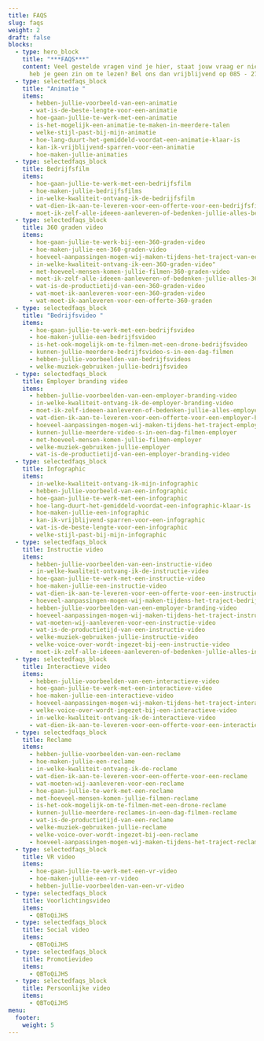 ```yaml
---
title: FAQS
slug: faqs
weight: 2
draft: false
blocks:
  - type: hero_block
    title: "***FAQS***"
    content: Veel gestelde vragen vind je hier, staat jouw vraag er niet tussen, of
      heb je geen zin om te lezen? Bel ons dan vrijblijvend op 085 - 273 8331.
  - type: selectedfaqs_block
    title: "Animatie "
    items:
      - hebben-jullie-voorbeeld-van-een-animatie
      - wat-is-de-beste-lengte-voor-een-animatie
      - hoe-gaan-jullie-te-werk-met-een-animatie
      - is-het-mogelijk-een-animatie-te-maken-in-meerdere-talen
      - welke-stijl-past-bij-mijn-animatie
      - hoe-lang-duurt-het-gemiddeld-voordat-een-animatie-klaar-is
      - kan-ik-vrijblijvend-sparren-voor-een-animatie
      - hoe-maken-jullie-animaties
  - type: selectedfaqs_block
    title: Bedrijfsfilm
    items:
      - hoe-gaan-jullie-te-werk-met-een-bedrijfsfilm
      - hoe-maken-jullie-bedrijfsfilms
      - in-welke-kwaliteit-ontvang-ik-de-bedrijfsfilm
      - wat-dien-ik-aan-te-leveren-voor-een-offerte-voor-een-bedrijfsfilm
      - moet-ik-zelf-alle-ideeen-aanleveren-of-bedenken-jullie-alles-bedrijfslim
  - type: selectedfaqs_block
    title: 360 graden video
    items:
      - hoe-gaan-jullie-te-werk-bij-een-360-graden-video
      - hoe-maken-jullie-een-360-graden-video
      - hoeveel-aanpassingen-mogen-wij-maken-tijdens-het-traject-van-een-360-graden-video
      - in-welke-kwaliteit-ontvang-ik-een-360-graden-video"
      - met-hoeveel-mensen-komen-jullie-filmen-360-graden-video
      - moet-ik-zelf-alle-ideeen-aanleveren-of-bedenken-jullie-alles-360-graden
      - wat-is-de-productietijd-van-een-360-graden-video
      - wat-moet-ik-aanleveren-voor-een-360-graden-video
      - wat-moet-ik-aanleveren-voor-een-offerte-360-graden
  - type: selectedfaqs_block
    title: "Bedrijfsvideo "
    items:
      - hoe-gaan-jullie-te-werk-met-een-bedrijfsvideo
      - hoe-maken-jullie-een-bedrijfsvideo
      - is-het-ook-mogelijk-om-te-filmen-met-een-drone-bedrijfsvideo
      - kunnen-jullie-meerdere-bedrijfsvideo-s-in-een-dag-filmen
      - hebben-jullie-voorbeelden-van-bedrijfsvideos
      - welke-muziek-gebruiken-jullie-bedrijfsvideo
  - type: selectedfaqs_block
    title: Employer branding video
    items:
      - hebben-jullie-voorbeelden-van-een-employer-branding-video
      - in-welke-kwaliteit-ontvang-ik-de-employer-branding-video
      - moet-ik-zelf-ideeen-aanleveren-of-bedenken-jullie-alles-employer
      - wat-dien-ik-aan-te-leveren-voor-een-offerte-voor-een-employer-branding-video
      - hoeveel-aanpassingen-mogen-wij-maken-tijdens-het-traject-employer
      - kunnen-jullie-meerdere-video-s-in-een-dag-filmen-employer
      - met-hoeveel-mensen-komen-jullie-filmen-employer
      - welke-muziek-gebruiken-jullie-employer
      - wat-is-de-productietijd-van-een-employer-branding-video
  - type: selectedfaqs_block
    title: Infographic
    items:
      - in-welke-kwaliteit-ontvang-ik-mijn-infographic
      - hebben-jullie-voorbeeld-van-een-infographic
      - hoe-gaan-jullie-te-werk-met-een-infographic
      - hoe-lang-duurt-het-gemiddeld-voordat-een-infographic-klaar-is
      - hoe-maken-jullie-een-infographic
      - kan-ik-vrijblijvend-sparren-voor-een-infographic
      - wat-is-de-beste-lengte-voor-een-infographic
      - welke-stijl-past-bij-mijn-infographic
  - type: selectedfaqs_block
    title: Instructie video
    items:
      - hebben-jullie-voorbeelden-van-een-instructie-video
      - in-welke-kwaliteit-ontvang-ik-de-instructie-video
      - hoe-gaan-jullie-te-werk-met-een-instructie-video
      - hoe-maken-jullie-een-instructie-video
      - wat-dien-ik-aan-te-leveren-voor-een-offerte-voor-een-instructie-video
      - hoeveel-aanpassingen-mogen-wij-maken-tijdens-het-traject-bedrijfsvideo
      - hebben-jullie-voorbeelden-van-een-employer-branding-video
      - hoeveel-aanpassingen-mogen-wij-maken-tijdens-het-traject-instructie-video
      - wat-moeten-wij-aanleveren-voor-een-instructie-video
      - wat-is-de-productietijd-van-een-instructie-video
      - welke-muziek-gebruiken-jullie-instructie-video
      - welke-voice-over-wordt-ingezet-bij-een-instructie-video
      - moet-ik-zelf-alle-ideeen-aanleveren-of-bedenken-jullie-alles-instructie-video
  - type: selectedfaqs_block
    title: Interactieve video
    items:
      - hebben-jullie-voorbeelden-van-een-interactieve-video
      - hoe-gaan-jullie-te-werk-met-een-interactieve-video
      - hoe-maken-jullie-een-interactieve-video
      - hoeveel-aanpassingen-mogen-wij-maken-tijdens-het-traject-interactieve-video
      - welke-voice-over-wordt-ingezet-bij-een-interactieve-video
      - in-welke-kwaliteit-ontvang-ik-de-interactieve-video
      - wat-dien-ik-aan-te-leveren-voor-een-offerte-voor-een-interactieve-video
  - type: selectedfaqs_block
    title: Reclame
    items:
      - hebben-jullie-voorbeelden-van-een-reclame
      - hoe-maken-jullie-een-reclame
      - in-welke-kwaliteit-ontvang-ik-de-reclame
      - wat-dien-ik-aan-te-leveren-voor-een-offerte-voor-een-reclame
      - wat-moeten-wij-aanleveren-voor-een-reclame
      - hoe-gaan-jullie-te-werk-met-een-reclame
      - met-hoeveel-mensen-komen-jullie-filmen-reclame
      - is-het-ook-mogelijk-om-te-filmen-met-een-drone-reclame
      - kunnen-jullie-meerdere-reclames-in-een-dag-filmen-reclame
      - wat-is-de-productietijd-van-een-reclame
      - welke-muziek-gebruiken-jullie-reclame
      - welke-voice-over-wordt-ingezet-bij-een-reclame
      - hoeveel-aanpassingen-mogen-wij-maken-tijdens-het-traject-reclame
  - type: selectedfaqs_block
    title: VR video
    items:
      - hoe-gaan-jullie-te-werk-met-een-vr-video
      - hoe-maken-jullie-een-vr-video
      - hebben-jullie-voorbeelden-van-een-vr-video
  - type: selectedfaqs_block
    title: Voorlichtingsvideo
    items:
      - QBToQiJHS
  - type: selectedfaqs_block
    title: Social video
    items:
      - QBToQiJHS
  - type: selectedfaqs_block
    title: Promotievideo
    items:
      - QBToQiJHS
  - type: selectedfaqs_block
    title: Persoonlijke video
    items:
      - QBToQiJHS
menu:
  footer:
    weight: 5
---
```

